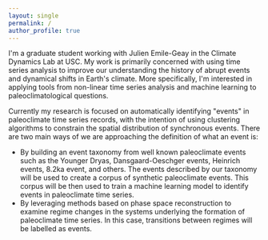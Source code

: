 ```yaml
---
layout: single
permalink: /
author_profile: true
---
```


I'm a graduate student working with Julien Emile-Geay in the Climate Dynamics Lab at USC. My work is primarily concerned with using time series analysis to improve our understanding the history of abrupt events and dynamical shifts in Earth's climate. More specifically, I'm interested in applying tools from non-linear time series analysis and machine learning to paleoclimatological questions. 

Currently my research is focused on automatically identifying "events" in paleoclimate time series records, with the intention of using clustering algorithms to constrain the spatial distribution of synchronous events. There are two main ways of we are approaching the definition of what an event is:

* By building an event taxonomy from well known paleoclimate events such as the Younger Dryas, Dansgaard-Oeschger events, Heinrich events, 8.2ka event, and others. The events described by our taxonomy will be used to create a corpus of synthetic paleoclimate events. This corpus will be then used to train a machine learning model to identify events in paleoclimate time series.
* By leveraging methods based on phase space reconstruction to examine regime changes in the systems underlying the formation of paleoclimate time series. In this case, transitions between regimes will be labelled as events.